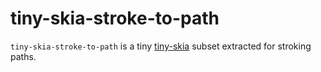 # tiny-skia-stroke-to-path

`tiny-skia-stroke-to-path` is a tiny [tiny-skia] subset extracted for stroking paths.

[tiny-skia]: https://github.com/RazrFalcon/tiny-skia
